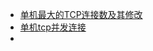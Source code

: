 



* [单机最大的TCP连接数及其修改](https://blog.csdn.net/zztfj/article/details/10103621)
* [单机tcp并发连接](https://blog.csdn.net/ysu108/article/details/46816937)
* []()
